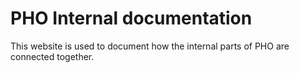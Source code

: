 # PHO Internal documentation

This website is used to document how the internal parts of PHO are connected together.
